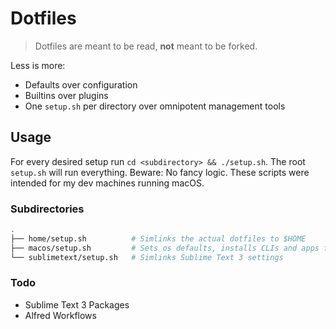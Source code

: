 # Dotfiles

> Dotfiles are meant to be read, **not** meant to be forked.

Less is more:
- Defaults over configuration
- Builtins over plugins
- One `setup.sh` per directory over omnipotent management tools

## Usage

For every desired setup run `cd <subdirectory> && ./setup.sh`. The root `setup.sh` will run everything. Beware: No fancy logic. These scripts were intended for my dev machines running macOS.

### Subdirectories

```bash
.
├── home/setup.sh          # Simlinks the actual dotfiles to $HOME
├── macos/setup.sh         # Sets os defaults, installs CLIs and apps from Brewfile
└── sublimetext/setup.sh   # Simlinks Sublime Text 3 settings
```

### Todo

- Sublime Text 3 Packages
- Alfred Workflows
